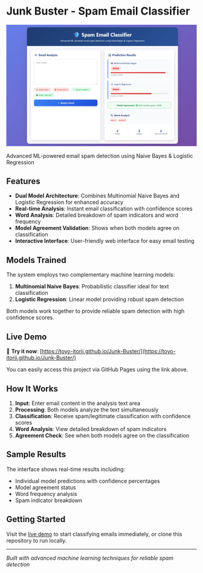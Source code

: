 # Junk Buster - Spam Email Classifier

![Spam Email Classifier Interface](spam-classifier-interface.jpeg)

Advanced ML-powered email spam detection using Naive Bayes & Logistic Regression

## Features

- **Dual Model Architecture**: Combines Multinomial Naive Bayes and Logistic Regression for enhanced accuracy
- **Real-time Analysis**: Instant email classification with confidence scores
- **Word Analysis**: Detailed breakdown of spam indicators and word frequency
- **Model Agreement Validation**: Shows when both models agree on classification
- **Interactive Interface**: User-friendly web interface for easy email testing

## Models Trained

The system employs two complementary machine learning models:

1. **Multinomial Naive Bayes**: Probabilistic classifier ideal for text classification
2. **Logistic Regression**: Linear model providing robust spam detection

Both models work together to provide reliable spam detection with high confidence scores.

## Live Demo

🚀 **Try it now**: [https://toyo-itorii.github.io/Junk-Buster/](https://toyo-itorii.github.io/Junk-Buster/)

You can easily access this project via GitHub Pages using the link above.

## How It Works

1. **Input**: Enter email content in the analysis text area
2. **Processing**: Both models analyze the text simultaneously
3. **Classification**: Receive spam/legitimate classification with confidence scores
4. **Word Analysis**: View detailed breakdown of spam indicators
5. **Agreement Check**: See when both models agree on the classification

## Sample Results

The interface shows real-time results including:
- Individual model predictions with confidence percentages
- Model agreement status
- Word frequency analysis
- Spam indicator breakdown

## Getting Started

Visit the [live demo](https://toyo-itorii.github.io/Junk-Buster/) to start classifying emails immediately, or clone this repository to run locally.

---

*Built with advanced machine learning techniques for reliable spam detection*

<!-- ---
# Spam Email Classifier

## Project Overview

This project implements a machine learning-based spam email classifier. It demonstrates a typical end-to-end machine learning workflow, including **data loading**, **exploratory data analysis (EDA)**, text preprocessing (though skipped for the provided dataset which is pre-vectorized), **data splitting**, **model training**, **evaluation**, and **persistence**.

The classifier is built using Python and popular machine learning libraries like `pandas`, `scikit-learn`, and `nltk`.

---
## Dataset

The project currently uses the `emails.csv` dataset, located in the `data/` directory. This dataset is unique because it's already pre-processed and vectorized. Each column represents a word from the email vocabulary, and the values are their respective counts within an email. The final column, `Prediction`, serves as the target variable (0 for not spam, 1 for spam).
[**Kaggle**](https://www.kaggle.com/datasets/balaka18/email-spam-classification-dataset-csv)

---
## Project Structure

```
spam_classifier_project/
├── data/
│   └── emails.csv          # The email dataset
├── trained_models/
│   ├── logistic_regression_model.joblib  # Saved Logistic Regression model
│   └── multinomial_nb_model.joblib     # Saved Multinomial Naive Bayes model
├── utils.py                # Reusable functions for data loading and preprocessing
└── main.py                 # Main script orchestrating the ML pipeline
└── README.md               # This README file
└── requirements.txt        # List of project dependencies
```

## Models Trained
You can easily access this project via github page on the right panel.

---
## Setup and Installation

To get this project up and running on your local machine, follow these steps:

1.  **Clone the repository (if applicable):**
    ```bash
    git clone https://github.com/toyo-itorii/Junk-Buster
    cd spam_classifier_project
    ```
    (If you don't have a repository, simply navigate to your project directory.)

2.  **Create a Virtual Environment (Recommended):**
    It's highly recommended to use a virtual environment to manage project dependencies.
    ```bash
    python -m venv venv
    ```

3.  **Activate the Virtual Environment:**
    * **On Windows:**
        ```bash
        .\venv\Scripts\activate
        ```
    * **On macOS/Linux:**
        ```bash
        source venv/bin/activate
        ```

4.  **Install Dependencies:**
    Install all the required Python libraries using `pip` and the `requirements.txt` file:
    ```bash
    pip install -r requirements.txt
    ```

5.  **Download NLTK Data:**
    The `nltk` library requires specific data packages. The `main.py` script will automatically check for and download these the first time it runs.

---
## How to Run

After setting up the environment and installing dependencies, you can run the main script to perform the entire ML pipeline:

```bash
python main.py
```

This script will:
1.  **Load** the `emails.csv` dataset.
2.  Perform **Exploratory Data Analysis (EDA)**.
3.  *Skip* text preprocessing (as the data is already vectorized).
4.  **Split** the data into training and testing sets.
5.  *Skip* TF-IDF vectorization (as the data is already numerical).
6.  **Train and evaluate** two models: **Multinomial Naive Bayes** and **Logistic Regression**.
7.  **Save** the trained models (`.joblib` files) into the `trained_models/` directory.
8.  Demonstrate **loading** the saved models and making a dummy prediction.

---
## Modules

* **`main.py`**: The entry point of the application. It orchestrates the entire machine learning pipeline from data loading to model persistence.
* **`utils.py`**: Contains utility functions such as `load_dataset` for handling various file formats and `preprocess_text` for cleaning raw text (though not directly used on this dataset due to its pre-vectorized nature).
* **`requirements.txt`**: Lists all the necessary Python packages and their versions to run this project.

---
## Models Trained

This project trains and evaluates two common classification algorithms:

* **Multinomial Naive Bayes (MNB)**: A probabilistic classifier often used for text classification.
* **Logistic Regression**: A linear model used for binary classification, providing insights into feature importance.

Both models are evaluated using **Accuracy**, **Precision**, **Recall**, **F1-Score**, and **Confusion Matrix** to provide a comprehensive understanding of their performance.

---
## Model Persistence

The trained `Multinomial Naive Bayes` and `Logistic Regression` models are saved using `joblib` in the `trained_models/` directory. This allows for quick loading and reuse of the models for making predictions without needing to retrain them every time the application runs.

---
## Web Architecture

The trained `Multinomial Naive Bayes` and `Logistic Regression` models are saved using `joblib` in the `trained_models/` directory. This allows for quick loading and reuse of the models for making predictions without needing to retrain them every time the application runs.

---
## Future Enhancements

* **Hyperparameter Tuning:** Implement techniques like GridSearchCV or RandomizedSearchCV to find optimal hyperparameters for the models.
* **More Advanced Models:** Experiment with other classification algorithms (e.g., SVM, Gradient Boosting).
* **Raw Text Support:** Modify the pipeline to handle raw email text directly, incorporating the `preprocess_text` function and `TfidfVectorizer` for datasets that are not pre-vectorized.
* **Deployment:** Create a simple API (e.g., with Flask or FastAPI) to expose the trained model for real-time spam prediction.
* **Logging:** Add comprehensive logging for better tracking of the pipeline's execution.
* **Data Versioning:** Use tools like DVC for managing dataset versions.
* **Web UI:** Create a responsive web interface, allowing user to input email text and receive instant predictions with confidence scores.
--- -->